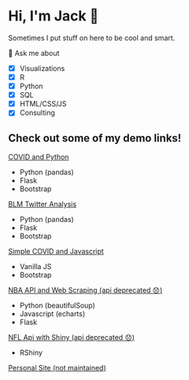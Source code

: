 # Hi, I'm Jack 👋

Sometimes I put stuff on here to be cool and smart.

💬 Ask me about

- [x] Visualizations
- [x] R
- [x] Python
- [x] SQL
- [x] HTML/CSS/JS
- [x] Consulting

## Check out some of my demo links!
[COVID and Python](https://jack-covid-plotly.herokuapp.com/)
- Python (pandas)
- Flask
- Bootstrap

[BLM Twitter Analysis](http://blm-twitter.herokuapp.com/)
- Python (pandas)
- Flask
- Bootstrap

[Simple COVID and Javascript](http://www.jackhgarabedian.com/covid/)
- Vanilla JS
- Bootstrap

[NBA API and Web Scraping (api deprecated :disappointed:)](https://app-nba.herokuapp.com/)
- Python (beautifulSoup)
- Javascript (echarts)
- Flask

[NFL Api with Shiny (api deprecated :disappointed:)](https://jackg.shinyapps.io/ShinyNFL/)
- RShiny

[Personal Site (not maintained)](http://www.jackhgarabedian.com/)

<!--
**jgarabedian/jgarabedian** is a ✨ _special_ ✨ repository because its `README.md` (this file) appears on your GitHub profile.

Here are some ideas to get you started:

- 🔭 I’m currently working on ...
- 🌱 I’m currently learning ...
- 👯 I’m looking to collaborate on ...
- 🤔 I’m looking for help with ...
- 💬 Ask me about ...
- 📫 How to reach me: ...
- 😄 Pronouns: ...
- ⚡ Fun fact: ...
-->
